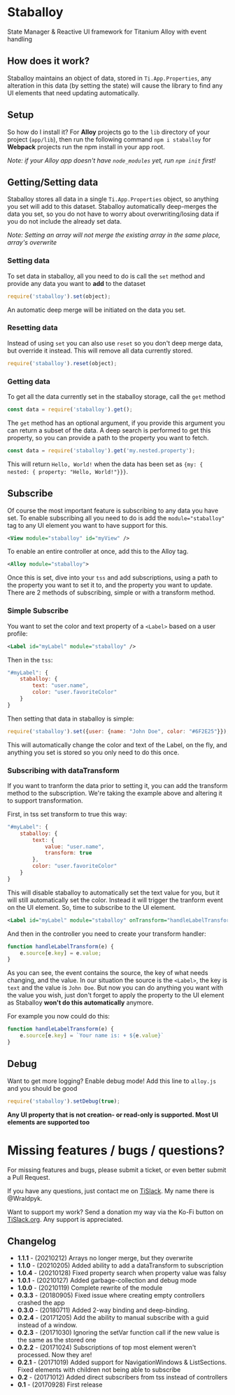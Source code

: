 # Staballoy
State Manager & Reactive UI framework for Titanium Alloy with event handling

## How does it work?
Staballoy maintains an object of data, stored in `Ti.App.Properties`, any alteration in this data (by setting the state) will cause the library to find any UI elements that need updating automatically. 
## Setup

So how do I install it? For **Alloy** projects go to the `lib` directory of your project (`app/lib`), then run the following command `npm i staballoy` for **Webpack** projects run the npm install in your app root.

_Note: if your Alloy app doesn't have `node_modules` yet, run `npm init` first!_

## Getting/Setting data

Staballoy stores all data in a single `Ti.App.Properties` object, so anything you set will add to this dataset. Staballoy automatically deep-merges the data you set, so you do not have to worry about overwriting/losing data if you do not include the already set data.

_Note: Setting an array will not merge the existing array in the same place, array's overwrite_

### Setting data
To set data in staballoy, all you need to do is call the `set` method and provide any data you want to **add** to the dataset

```js
require('staballoy').set(object);
```

An automatic deep merge will be initiated on the data you set.

### Resetting data
Instead of using `set` you can also use `reset` so you don't deep merge data, but override it instead. This will remove all data currently stored.

```js
require('staballoy').reset(object);
```

### Getting data
To get all the data currently set in the staballoy storage, call the `get` method

```js
const data = require('staballoy').get();
```

The `get` method has an optional argument, if you provide this argument you can return a subset of the data. A deep search is performed to get this property, so you can provide a path to the property you want to fetch.

```js
const data = require('staballoy').get('my.nested.property');
```

This will return `Hello, World!` when the data has been set as `{my: { nested: { property: "Hello, World!"}}}`.

## Subscribe

Of course the most important feature is subscribing to any data you have set. To enable subscribing all you need to do is add the `module="staballoy"` tag to any UI element you want to have support for this. 


```xml
<View module="staballoy" id="myView" />
```


To enable an entire controller at once, add this to the Alloy tag. 

```xml
<Alloy module="staballoy">
```

Once this is set, dive into your `tss` and add subscriptions, using a path to the property you want to set it to, and the property you want to update. There are 2 methods of subscribing, simple or with a transform method.

### Simple Subscribe
You want to set the color and text property of a `<Label>` based on a user profile:

```xml
<Label id="myLabel" module="staballoy" />
```

Then in the `tss`:
```js
"#myLabel": {
    staballoy: {
        text: "user.name",
        color: "user.favoriteColor"
    }
}
```

Then setting that data in staballoy is simple:

```js
require('staballoy').set({user: {name: "John Doe", color: "#6F2E25"}});
```

This will automatically change the color and text of the Label, on the fly, and anything you set is stored so you only need to do this once.

### Subscribing with dataTransform
If you want to tranform the data prior to setting it, you can add the transform method to the subscription. We're taking the example above and altering it to support transformation.

First, in tss set transform to true this way:
```js
"#myLabel": {
    staballoy: {
        text: {
            value: "user.name",
            transform: true
        },
        color: "user.favoriteColor"
    }
}
```

This will disable staballoy to automatically set the text value for you, but it will still automatically set the color. Instead it will trigger the tranform event on the UI element. So, time to subscribe to the UI element.

```xml
<Label id="myLabel" module="staballoy" onTransform="handleLabelTransform" />
```

And then in the controller you need to create your transform handler:

```js
function handleLabelTransform(e) {
    e.source[e.key] = e.value;
}
```

As you can see, the event contains the source, the key of what needs changing, and the value. In our situation the source is the `<Label>`, the key is `text` and the value is `John Doe`. But now you can do anything you want with the value you wish, just don't forget to apply the property to the UI element as Staballoy **won't do this automatically** anymore.

For example you now could do this:

```js
function handleLabelTransform(e) {
    e.source[e.key] = `Your name is: + ${e.value}`
}
```

## Debug
Want to get more logging? Enable debug mode! Add this line to `alloy.js` and you should be good
```js
require('staballoy').setDebug(true);
```

**Any UI property that is not creation- or read-only is supported. Most UI elements are supported too**
# Missing features / bugs / questions?
For missing features and bugs, please submit a ticket, or even better submit a Pull Request. 

If you have any questions, just contact me on [TiSlack](http://tislack.org). My name there is @Wraldpyk.

Want to support my work? Send a donation my way via the Ko-Fi button on [TiSlack.org](https://tislack.org). Any support is appreciated.

## Changelog
- **1.1.1** - (20210212) Arrays no longer merge, but they overwrite
- **1.1.0** - (20210205) Added ability to add a dataTransform to subscription
- **1.0.4** - (20210128) Fixed property search when property value was falsy
- **1.0.1** - (20210127) Added garbage-collection and debug mode
- **1.0.0** - (20210119) Complete rewrite of the module
- **0.3.3** - (20180905) Fixed issue where creating empty controllers crashed the app 
- **0.3.0** - (20180711) Added 2-way binding and deep-binding.
- **0.2.4** - (20171205) Add the ability to manual subscribe with a guid instead of a window.
- **0.2.3** - (20171030) Ignoring the setVar function call if the new value is the same as the stored one
- **0.2.2** - (20171024) Subscriptions of top most element weren't processed. Now they are!
- **0.2.1** - (20171019) Added support for NavigationWindows & ListSections. Fixed elements with children not being able to subscribe
- **0.2** - (20171012) Added direct subscribers from tss instead of controllers
- **0.1** - (20170928) First release
